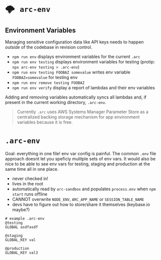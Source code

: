 # <kbd>:cloud_with_lightning: `arc-env`</kbd>

## Environment Variables

Managing sensitive configuration data like API keys needs to happen _outside_ of the codebase in revision control. 

- `npm run env` displays environment variables for the current `.arc`
- `npm run env testing` displays environment variables for testing (protip: `npx arc-env testing > .arc-env`)
- `npm run env testing FOOBAZ somevalue` writes env variable `FOOBAZ=somevalue` for testing env
- `npm run env remove testing FOOBAZ` 
- `npm run env verify` display a report of lambdas and their env variables

Adding and removing variables automatically syncs all lambdas and, if present in the current working directory, `.arc-env`.

> Currently `.arc` uses AWS Systems Manager Parameter Store as a centralized backing storage mechanism for app environment variables because it is free. 

# `.arc-env`

Goal: everything in one file! env var config is painful. The common `.env` file approach doesnt let you speficiy mulitple sets of env vars. It would also be nice to be able to see env vars for testing, staging and production at the same time all in one place.

- never checked in!
- lives in the root
- automatically read by `arc-sandbox` and populates `process.env` when `npm start` runs offline
- CANNOT overwrite `NODE_ENV`, `ARC_APP_NAME` or `SESSION_TABLE_NAME`
- devs have to figure out how to store/share it themselves (keybase.io maybe?)

```arc
# example .arc-env
@testing 
GLOBAL asdfasdf

@staging
GLOBAL_KEY val

@production
GLOBAL_KEY val3
```

